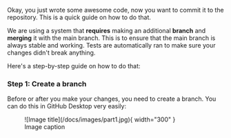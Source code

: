 Okay, you just wrote some awesome code, now you want to commit it to the repository. This is a quick guide on how to do that.

We are using a system that **requires** making an additional **branch** and **merging** it with the main branch. This is to ensure that the main branch is always stable and working. Tests are automatically ran to make sure your changes didn't break anything.

Here's a step-by-step guide on how to do that:

### Step 1: Create a branch

Before or after you make your changes, you need to create a branch. You can do this in GitHub Desktop very easily:

<figure markdown>
  ![Image title](/docs/images/part1.jpg){ width="300" }
  <figcaption>Image caption</figcaption>
</figure>